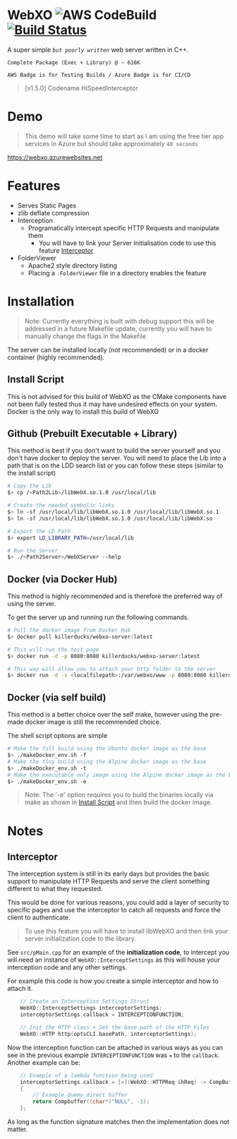 # WebXO ![AWS CodeBuild](https://codebuild.us-east-1.amazonaws.com/badges?uuid=eyJlbmNyeXB0ZWREYXRhIjoiUmt5Wmd0ME94YkVYWkovVyt1UzB2bjVDQ2RXUmVJK2xxYW5vbjJGZmQ0WkpCbHoxTlhFSnRIbjlGb1BhcVZBWGNLRHQvdG04cjBQcFkvT1NHckZ5c0wwPSIsIml2UGFyYW1ldGVyU3BlYyI6ImZGcTZHUjNUMG9Kakt3VVEiLCJtYXRlcmlhbFNldFNlcmlhbCI6MX0%3D&branch=master) [![Build Status](https://dev.azure.com/WebXO/WebXO/_apis/build/status/KillerDucks.WebXO?branchName=master)](https://dev.azure.com/WebXO/WebXO/_build/latest?definitionId=1&branchName=master)
A super simple *`but poorly written`* web server written in C++. 

``Complete Package (Exec + Library) @ ~ 616K``

``AWS Badge is for Testing Builds / Azure Badge is for CI/CD``

> [v1.5.0] Codename HiSpeedInterceptor

# Demo
> This demo will take some time to start as I am using the free tier app services in Azure but should take approximately ``40 seconds``

https://webxo.azurewebsites.net

# Features
+ Serves Static Pages
+ zlib deflate compression
+ Interception
    + Programatically intercept specific HTTP Requests and manipulate them
        - You will have to link your Server Initialisation code to use this feature [Interceptor](#Interceptor)
+ FolderViewer
    + Apache2 style directory listing
    + Placing a ``.FolderViewer`` file in a directory enables the feature

# Installation
> Note: Currently everything is built with debug support this will be addressed in a future Makefile update, currently you will have to manually change the flags in the Makefile

The server can be installed locally (not recommended) or in a docker container (highly recommended).

## Install Script
This is not advised for this build of WebXO as the CMake components have not been fully tested thus it may have undesired effects on your system. Docker is the only way to install this build of WebXO 

## Github (Prebuilt Executable + Library)
This method is best if you don't want to build the server yourself and you don't have docker to deploy the server. You will need to place the Lib into a path that is on the LDD search list or you can follow these steps (similar to the install script)

```sh
# Copy the Lib
$> cp /<Path2Lib>/libWebX.so.1.0 /usr/local/lib

# Create the needed symbolic links
$> ln -sf /usr/local/lib/libWebX.so.1.0 /usr/local/lib/libWebX.so.1
$> ln -sf /usr/local/lib/libWebX.so.1.0 /usr/local/lib/libWebX.so

# Export the LD Path
$> export LD_LIBRARY_PATH=/usr/local/lib

# Run the Server
$> ./<Path2Server>/WebXServer --help
```

## Docker (via Docker Hub)
This method is highly recommended and is therefore the preferred way of using the server.

To get the server up and running run the following commands.

```sh
# Pull the docker image from Docker Hub
$> docker pull killerducks/webxo-server:latest

# This will run the test page
$> docker run -d -p 8080:8080 killerducks/webxo-server:latest

# This way will allow you to attach your http folder to the server
$> docker run -d -v <localfilepath>:/var/webxo/www -p 8080:8080 killerducks/webxo-server:latest --basepath="/var/webxo/www"
```

## Docker (via self build)
This method is a better choice over the self make, however using the pre-made docker image is still the recommended choice.

The shell script options are simple
```sh
# Make the full build using the Ubuntu docker image as the base
$> ./makeDocker_env.sh -f
# Make the tiny build using the Alpine docker image as the base
$> ./makeDocker_env.sh -t
# Make the executable only image using the Alpine docker image as the base
$> ./makeDocker_env.sh -e
```

> Note: The '-e' option requires you to build the binaries locally via make as shown in [Install Script](#Install-Script) and then build the docker image.

# Notes

## Interceptor
The interception system is still in its early days but provides the basic support to manipulate HTTP Requests and serve the client something different to what they requested. 

This would be done for various reasons, you could add a layer of security to specific pages and use the interceptor to catch all requests and force the client to authenticate.

> To use this feature you will have to install libWebXO and then link your server initialization code to the library.

See ``src/pMain.cpp`` for an example of the **initialization code**, to intercept you will need an instance of ``WebXO::InterceptSettings`` as this will house your interception code and any other settings.

For example this code is how you create a simple interceptor and how to attach it.
```cpp
    // Create an Interception Settings Struct
    WebXO::InterceptSettings interceptorSettings;
    interceptorSettings.callback = INTERCEPTIONFUNCTION;

    // Init the HTTP class + Set the base path of the HTTP Files
    WebXO::HTTP http(optsCLI.basePath, interceptorSettings);
```

Now the interception function can be attached in various ways as you can see in the previous example ``INTERCEPTIONFUNCTION`` was ``=`` to the ``callback``.
Another example can be:
```cpp
    // Example of a lambda function being used
    interceptorSettings.callback = [=](WebXO::HTTPReq &hReq) -> CompBuffer
    {
        // Example dummy direct buffer
        return Compbuffer((char*)"NULL", -1);
    };
```

As long as the function signature matches then the implementation does not matter.